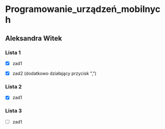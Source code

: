 # Programowanie_urządzeń_mobilnych

## Aleksandra Witek
 
### Lista 1
 
 - [x] zad1 <br />
 
 - [x] zad2 (dodatkowo działający przycisk ",") 

### Lista 2

- [x] zad1 

### Lista 3

- [ ] zad1 
 
